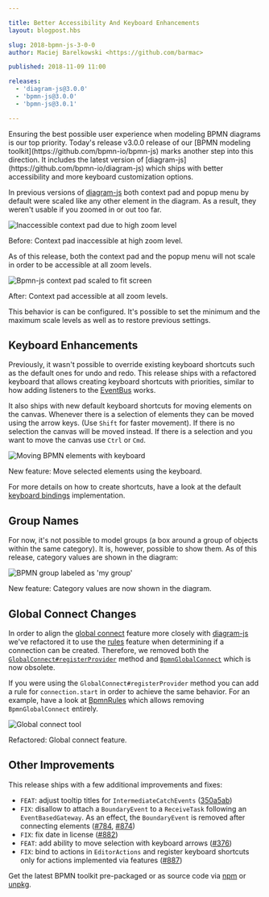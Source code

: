 ```yaml
---

title: Better Accessibility And Keyboard Enhancements
layout: blogpost.hbs

slug: 2018-bpmn-js-3-0-0
author: Maciej Barelkowski <https://github.com/barmac>

published: 2018-11-09 11:00

releases:
  - 'diagram-js@3.0.0'
  - 'bpmn-js@3.0.0'
  - 'bpmn-js@3.0.1'

---
```



<p class="introduction">
  Ensuring the best possible user experience when modeling BPMN diagrams is our top priority. Today's release v3.0.0 release of our [BPMN modeling toolkit](https://github.com/bpmn-io/bpmn-js) marks another step into this direction. It includes the latest version of [diagram-js](https://github.com/bpmn-io/diagram-js) which ships with better accessibility and more keyboard customization options.
</p>

<!-- continue -->

In previous versions of [diagram-js](https://github.com/bpmn-io/diagram-js) both context pad and popup menu by default were scaled like any other element in the diagram. As a result, they weren't usable if you zoomed in or out too far.

<div class="figure">
  <img src="{{ assets }}/attachments/blog/2018/013-context-pad-resize-previous.png" alt="Inaccessible context pad due to high zoom level">
  <p class="caption">
    Before: Context pad inaccessible at high zoom level.
  </p>
</div>

As of this release, both the context pad and the popup menu will not scale in order to be accessible at all zoom levels.

<div class="figure">
  <img src="{{ assets }}/attachments/blog/2018/013-context-pad-resize-current.png" alt="Bpmn-js context pad scaled to fit screen">
  <p class="caption">
    After: Context pad accessible at all zoom levels.
  </p>
</div>

This behavior is can be configured. It's possible to set the minimum and the maximum scale levels as well as to restore previous settings.


## Keyboard Enhancements

Previously, it wasn't possible to override existing keyboard shortcuts such as the default ones for undo and redo. This release ships with a refactored keyboard that allows creating keyboard shortcuts with priorities, similar to how adding listeners to the [EventBus](https://github.com/bpmn-io/diagram-js/blob/master/lib/core/EventBus.js) works.

It also ships with new default keyboard shortcuts for moving elements on the canvas. Whenever there is a selection of elements they can be moved using the arrow keys. (Use `Shift` for faster movement). If there is no selection the canvas will be moved instead. If there is a selection and you want to move the canvas use `Ctrl` or `Cmd`.

<div class="figure">
  <img src="{{ assets }}/attachments/blog/2018/013-move-selection.gif" alt="Moving BPMN elements with keyboard">
  <p class="caption">
    New feature: Move selected elements using the keyboard.
  </p>
</div>

For more details on how to create shortcuts, have a look at the default [keyboard bindings](https://github.com/bpmn-io/diagram-js/blob/master/lib/features/keyboard/KeyboardBindings.js) implementation.


## Group Names

For now, it's not possible to model groups (a box around a group of objects within the same category). It is, however, possible to show them. As of this release, category values are shown in the diagram:

<div class="figure">
  <img src="{{ assets }}/attachments/blog/2018/013-group-name.png" alt="BPMN group labeled as 'my group'">
  <p class="caption">
    New feature: Category values are now shown in the diagram.
  </p>
</div>


## Global Connect Changes

In order to align the [global connect](https://github.com/bpmn-io/diagram-js/blob/master/lib/features/global-connect/GlobalConnect.js) feature more closely with [diagram-js](https://github.com/bpmn-io/diagram-js) we've refactored it to use the [rules](https://github.com/bpmn-io/diagram-js/blob/master/lib/features/rules/Rules.js) feature when determining if a connection can be created. Therefore, we removed both the [`GlobalConnect#registerProvider`](https://github.com/bpmn-io/diagram-js/commit/1efb277536fa7ec8be574746326c15cb1bfa507a#diff-a5849a5aebbb0383f299c810af4ab13bL108) method and [`BpmnGlobalConnect`](https://github.com/bpmn-io/bpmn-js/blob/026fe11ea716b4ec9974468fcca65d179824cbfb/lib/features/global-connect/BpmnGlobalConnect.js) which is now obsolete.

If you were using the `GlobalConnect#registerProvider` method you can add a rule for `connection.start` in order to achieve the same behavior. For an example, have a look at [BpmnRules](https://github.com/bpmn-io/bpmn-js/blob/ba42e9edde02ea9d310c08ff5e48484b19b470cb/lib/features/rules/BpmnRules.js#L52) which allows removing `BpmnGlobalConnect` entirely.

<div class="figure">
  <img src="{{ assets }}/attachments/blog/2018/013-global-connect.gif" alt="Global connect tool">
  <p class="caption">
    Refactored: Global connect feature.
  </p>
</div>

## Other Improvements

This release ships with a few additional improvements and fixes:

* `FEAT`: adjust tooltip titles for `IntermediateCatchEvents` ([350a5ab](https://github.com/bpmn-io/bpmn-js/commit/350a5ab75ed675991599faff9615e4bbe184d491))
* `FIX`: disallow to attach a `BoundaryEvent` to a `ReceiveTask` following an `EventBasedGateway`. As an effect, the `BoundaryEvent` is removed after connecting elements  ([#784](https://github.com/camunda/camunda-modeler/issues/784), [#874](https://github.com/bpmn-io/bpmn-js/issues/874))
* `FIX`: fix date in license ([#882](https://github.com/bpmn-io/bpmn-js/pull/882))
* `FEAT`: add ability to move selection with keyboard arrows ([#376](https://github.com/bpmn-io/bpmn-js/issues/376))
* `FIX`: bind to actions in `EditorActions` and register keyboard shortcuts only for actions implemented via features ([#887](https://github.com/bpmn-io/bpmn-js/pull/887))


Get the latest BPMN toolkit pre-packaged or as source code via [npm](https://www.npmjs.com/package/bpmn-js) or [unpkg](https://unpkg.com/bpmn-js/).

